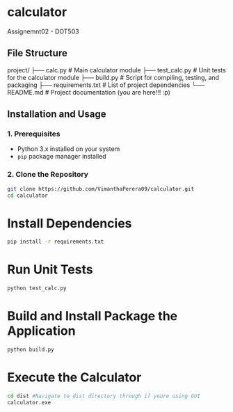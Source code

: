 # calculator
Assignemnt02 - DOT503

## File Structure
project/
├── calc.py # Main calculator module
├── test_calc.py # Unit tests for the calculator module
├── build.py # Script for compiling, testing, and packaging
├── requirements.txt # List of project dependencies
└── README.md # Project documentation (you are here!!! :p)


## Installation and Usage

### 1. Prerequisites

- Python 3.x installed on your system
- `pip` package manager installed

### 2. Clone the Repository

```bash
git clone https://github.com/VimanthaPerera09/calculator.git
cd calculator
```
# Install Dependencies
```bash
pip install -r requirements.txt
```

# Run Unit Tests
```bash
python test_calc.py
```
# Build and Install Package the Application
```bash
python build.py
```

# Execute the Calculator
```bash
cd dist #Navigate to dist directory through if youre using GUI
calculator.exe
```
